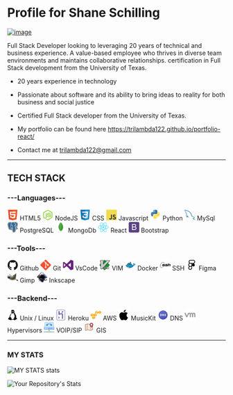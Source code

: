 
# Profile for Shane Schilling
[![image](https://img.shields.io/badge/LinkedIn-0077B5?style=for-the-badge&logo=linkedin&logoColor=white)](https://www.linkedin.com/in/shane-schilling/)   

 Full Stack Developer looking to leveraging 20 years of technical and business experience.  A value-based employee who thrives in diverse team environments and maintains collaborative relationships. certification in Full Stack development from the University of Texas. 

- 20 years experience in technology

- Passionate about software and its ability to bring ideas to reality for both business and social justice 
  
- Certified Full Stack developer from the University of Texas.

- My portfolio can be found here https://trilambda122.github.io/portfolio-react/

- Contact me at trilambda122@gmail.com


---
## TECH STACK





### ---Languages--- 

<img src="./imgs/html5-original.svg" width="25" alt="html5" /> HTML5
<img src="./imgs/nodejs-original.svg" width="25" alt="NodeJS" /> NodeJS
<img src="./imgs/css3-original.svg" width="25" alt="CSS" /> CSS
<img src="./imgs/javascript-original.svg" width="25" alt="Javascript" /> Javascript
<img src="./imgs/python-original.svg" width="25" alt="Python" /> Python
<img src="./imgs/mysql-original.svg" width="25" alt="MySQL" /> MySql
<img src="./imgs/postgresql-original.svg" width="25" alt="PostgreSQL" /> PostgreSQL
<img src="./imgs/mongodb-original.svg" width="25" alt="MongoDb" /> MongoDb
<img src="./imgs/react-original.svg" width="25" alt="React" /> React
<img src="./imgs/bootstrap-plain.svg" width="25" alt="Bootstrap" /> Bootstrap


### ---Tools--- 

<img src="./imgs/github-original.svg" width="25" alt="Github" /> Github
<img src="./imgs/git-original.svg" width="25" alt="Git" /> Git
<img src="./imgs/visualstudio-plain.svg" width="25" alt="VsCode" /> VsCode
<img src="./imgs/vim-original.svg" width="25" alt="Vim" /> VIM
<img src="./imgs/docker-original.svg" width="25" alt="Docker" /> Docker
<img src="./imgs/ssh-original-wordmark.svg" width="25" alt="SSH" /> SSH
<img src="./imgs/icons8-figma.svg" width="25" alt="Inkscape" /> Figma
<img src="./imgs/gimp-original.svg" width="25" alt="Gimp" /> Gimp
<img src="./imgs/inkscape-original.svg" width="25" alt="Inkscape" /> Inkscape

### ---Backend---

<img src="./imgs/linux-plain.svg" width="25" alt="Linux" /> Unix / Linux
<img src="./imgs/heroku-original.svg" width="25" alt="Heroku" /> Heroku
<img src="./imgs/amazonwebservices-original.svg" width="25" alt="AWS" /> AWS
<img src="./imgs/apple-original.svg" width="25" alt="MusicKit" /> MusicKit
<img src="./imgs/icons8-dns.svg" width="25" alt="DNS" /> DNS
<img src="./imgs/icons8-vmware.svg" width="25" alt="Hypervisors" /> Hypervisors
<img src="./imgs/icons8-voip.svg" width="25" alt="VOIP/SIP" /> VOIP/SIP
<img src="./imgs/icons8-map-marker.svg" width="25" alt="GIS" /> GIS

---
### MY STATS
![MY STATS stats](https://github-readme-stats.vercel.app/api?username=trilambda122&count_private=true&show_icons=true)


![Your Repository's Stats](https://github-readme-stats.vercel.app/api/top-langs/?username=trilambda122&theme=blue-green)
